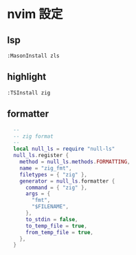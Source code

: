 # nvim 設定

## lsp

```vim
:MasonInstall zls
```

## highlight

```vim
:TSInstall zig
```

## formatter

```lua
  --
  -- zig format
  --
  local null_ls = require "null-ls"
  null_ls.register {
    method = null_ls.methods.FORMATTING,
    name = "zig_fmt",
    filetypes = { "zig" },
    generator = null_ls.formatter {
      command = { "zig" },
      args = {
        "fmt",
        "$FILENAME",
      },
      to_stdin = false,
      to_temp_file = true,
      from_temp_file = true,
    },
  }
```
